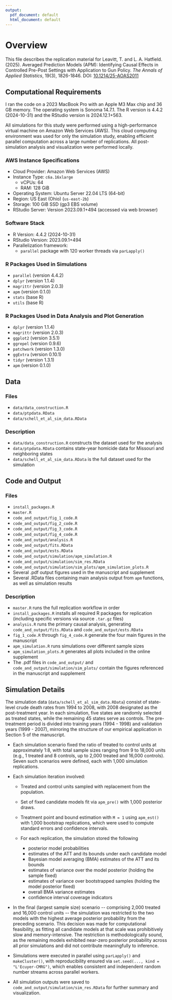 ```yaml
---
output:
  pdf_document: default
  html_document: default
---
```

# Overview

This file describes the replication material for Leavitt, T. and L. A. Hatfield. (2025). Averaged Prediction Models (APM): Identifying Causal Effects in Controlled Pre-Post Settings with Application to Gun Policy. *The Annals of Applied Statistics*, 19(3), 1826-1846. DOI: [10.1214/25-AOAS2011](https://doi.org/10.1214/25-AOAS2011)

## Computational Requirements

I ran the code on a 2023 MacBook Pro with an Apple M3 Max chip and 36 GB memory. The operating system is Sonoma 14.7.1. The R version is 4.4.2 (2024-10-31) and the RStudio version is 2024.12.1+563.

All simulations for this study were performed using a high-performance virtual machine on Amazon Web Services (AWS). This cloud computing environment was used for only the simulation study, enabling efficient parallel computation across a large number of replications. All post-simulation analysis and visualization were performed locally.

### AWS Instance Specifications

- Cloud Provider: Amazon Web Services (AWS)
- Instance Type: `c6a.16xlarge`
  - vCPUs: 64
  - RAM: 128 GiB
- Operating System: Ubuntu Server 22.04 LTS (64-bit)
- Region: US East (Ohio) (`us-east-2b`)
- Storage: 100 GiB SSD (gp3 EBS volume)
- RStudio Server: Version 2023.09.1+494 (accessed via web browser)

### Software Stack

- R Version: 4.4.2 (2024-10-31)
- RStudio Version: 2023.09.1+494
- Parallelization framework:
  - `parallel` package with 120 worker threads via `parLapply()`

### R Packages Used in Simulations

  - `parallel` (version 4.4.2)
  - `dplyr` (version 1.1.4)
  - `magrittr` (version 2.0.3)
  - `apm` (version 0.1.0)
  - `stats` (base R)
  - `utils` (base R)
  
### R Packages Used in Data Analysis and Plot Generation

  - `dplyr` (version 1.1.4)
  - `magrittr` (version 2.0.3)
  - `ggplot2` (version 3.5.1)
  - `ggrepel` (version 0.9.6)
  - `patchwork` (version 1.3.0)
  - `ggExtra` (version 0.10.1)
  - `tidyr` (version 1.3.1)
  - `apm` (version 0.1.0)

## Data

### Files

  - `data/data_construction.R`
  - `data/ptpdata.RData`
  - `data/schell_et_al_sim_data.RData`

### Description

  - `data/data_construction.R` constructs the dataset used for the analysis
  - `data/ptpdata.RData` contains state-year homicide data for Missouri and neighboring states
  - `data/schell_et_al_sim_data.RData` is the full dataset used for the simulation

## Code and Output

### Files
  - `install_packages.R`
  - `master.R`
  - `code_and_output/fig_1_code.R`
  - `code_and_output/fig_2_code.R`
  - `code_and_output/fig_3_code.R`
  - `code_and_output/fig_4_code.R`
  - `code_and_output/analysis.R`
  - `code_and_output/fits.RData`
  - `code_and_output/ests.RData`
  - `code_and_output/simulation/apm_simulation.R`
  - `code_and_output/simulation/sim_res.RData`
  - `code_and_output/simulation/sim_plots/apm_simulation_plots.R`
  - Several .pdf output figures used in the manuscript and supplement
  - Several .RData files containing main analysis output from `apm` functions, as well as simulation results

### Description

  - `master.R` runs the full replication workflow in order
  - `install_packages.R` installs all required R packages for replication (including specific versions via source `.tar.gz` files)
  - `analysis.R` runs the primary causal analysis, generating `code_and_output/fits.RData` and `code_and_output/ests.RData`
  - `fig_1_code.R` through `fig_4_code.R` generate the four main figures in the manuscript
  - `apm_simulation.R` runs simulations over different sample sizes
  - `apm_simulation_plots.R` generates all plots included in the online supplement
  - The .pdf files in `code_and_output/` and `code_and_output/simulation/sim_plots/` contain the figures referenced in the manuscript and supplement

## Simulation Details

The simulation data (`data/schell_et_al_sim_data.RData`) consist of state-level crude death rates from 1994 to 2008, with 2008 designated as the post-treatment year. In each simulation, five states are randomly selected as treated states, while the remaining 45 states serve as controls. The pre-treatment period is divided into training years (1994 - 1998) and validation years (1999 - 2007), mirroring the structure of our empirical application in Section 5 of the manuscript.

- Each simulation scenario fixed the ratio of treated to control units at approximately 1:8, with total sample sizes ranging from 9 to 18,000 units (e.g., 1 treated and 8 controls, up to 2,000 treated and 16,000 controls). Seven such scenarios were defined, each with 1,000 simulation replications.

- Each simulation iteration involved:

  - Treated and control units sampled with replacement from the population.

  - Set of fixed candidate models fit via `apm_pre()` with 1,000 posterior draws.
  
  - Treatment point and bound estimation with `M = 1` using `apm_est()` with 1,000 bootstrap replications, which were used to compute standard errors and confidence intervals.
  
  - For each replication, the simulation stored the following
    - posterior model probabilities
    - estimates of the ATT and its bounds under each candidate model
    - Bayesian model averaging (BMA) estimates of the ATT and its bounds
    - estimates of variance over the model posterior (holding the sample fixed) 
    - estimates of variance over bootstrapped samples (holding the model posterior fixed)
    - overall BMA variance estimates
    - confidence interval coverage indicators
  
- In the final (largest sample size) scenario -- comprising 2,000 treated and 16,000 control units -- the simulation was restricted to the two models with the highest average posterior probability from the preceding scenario. This decision was made for computational feasibility, as fitting all candidate models at that scale was prohibitively slow and memory-intensive. The restriction is methodologically sound, as the remaining models exhibited near-zero posterior probability across all prior simulations and did not contribute meaningfully to inference.

- Simulations were executed in parallel using `parLapply()` and `makeCluster()`, with reproducibility ensured via `set.seed(..., kind = "L'Ecuyer-CMRG")`, which enables consistent and independent random number streams across parallel workers.

- All simulation outputs were saved to `code_and_output/simulation/sim_res.RData` for further summary and visualization.
  